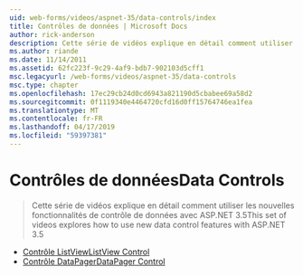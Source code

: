 ```yaml
---
uid: web-forms/videos/aspnet-35/data-controls/index
title: Contrôles de données | Microsoft Docs
author: rick-anderson
description: Cette série de vidéos explique en détail comment utiliser les nouvelles fonctionnalités de contrôle de données avec ASP.NET 3.5
ms.author: riande
ms.date: 11/14/2011
ms.assetid: 62fc223f-9c29-4af9-bdb7-902103d5cff1
msc.legacyurl: /web-forms/videos/aspnet-35/data-controls
msc.type: chapter
ms.openlocfilehash: 17ec29cb24d0cd6943a821190d5cbabee69a58d2
ms.sourcegitcommit: 0f1119340e4464720cfd16d0ff15764746ea1fea
ms.translationtype: MT
ms.contentlocale: fr-FR
ms.lasthandoff: 04/17/2019
ms.locfileid: "59397381"
---
```

# <a name="data-controls"></a><span data-ttu-id="9d425-103">Contrôles de données</span><span class="sxs-lookup"><span data-stu-id="9d425-103">Data Controls</span></span>

> <span data-ttu-id="9d425-104">Cette série de vidéos explique en détail comment utiliser les nouvelles fonctionnalités de contrôle de données avec ASP.NET 3.5</span><span class="sxs-lookup"><span data-stu-id="9d425-104">This set of videos explores how to use new data control features with ASP.NET 3.5</span></span>


- [<span data-ttu-id="9d425-105">Contrôle ListView</span><span class="sxs-lookup"><span data-stu-id="9d425-105">ListView Control</span></span>](the-listview-control.md)
- [<span data-ttu-id="9d425-106">Contrôle DataPager</span><span class="sxs-lookup"><span data-stu-id="9d425-106">DataPager Control</span></span>](the-datapager-control.md)
